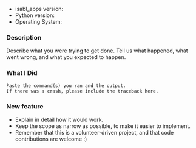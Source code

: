 * isabl_apps version:
* Python version:
* Operating System:

### Description

Describe what you were trying to get done.
Tell us what happened, what went wrong, and what you expected to happen.

### What I Did

```
Paste the command(s) you ran and the output.
If there was a crash, please include the traceback here.
```

### New feature

- Explain in detail how it would work.
- Keep the scope as narrow as possible, to make it easier to implement.
- Remember that this is a volunteer-driven project, and that code contributions are welcome :)
